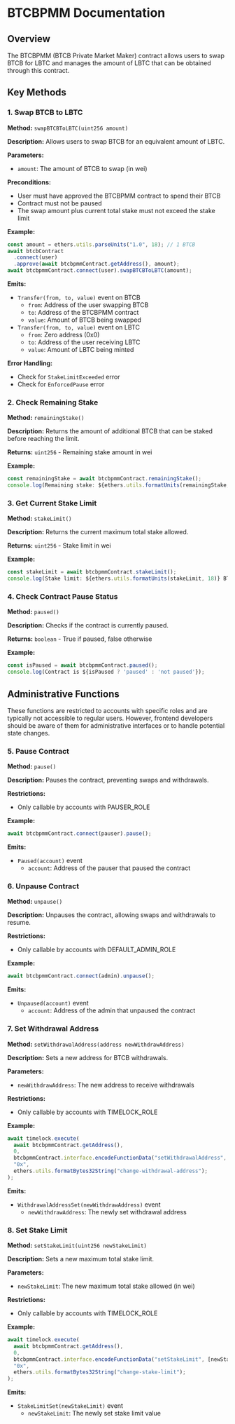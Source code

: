 # BTCBPMM Documentation

## Overview

The BTCBPMM (BTCB Private Market Maker) contract allows users to swap BTCB for LBTC and manages the amount of LBTC that can be obtained through this contract.

## Key Methods

### 1. Swap BTCB to LBTC

**Method:** `swapBTCBToLBTC(uint256 amount)`

**Description:** Allows users to swap BTCB for an equivalent amount of LBTC.

**Parameters:**

- `amount`: The amount of BTCB to swap (in wei)

**Preconditions:**

- User must have approved the BTCBPMM contract to spend their BTCB
- Contract must not be paused
- The swap amount plus current total stake must not exceed the stake limit

**Example:**

```javascript
const amount = ethers.utils.parseUnits("1.0", 18); // 1 BTCB
await btcbContract
  .connect(user)
  .approve(await btcbpmmContract.getAddress(), amount);
await btcbpmmContract.connect(user).swapBTCBToLBTC(amount);
```

**Emits:**

- `Transfer(from, to, value)` event on BTCB
  - `from`: Address of the user swapping BTCB
  - `to`: Address of the BTCBPMM contract
  - `value`: Amount of BTCB being swapped
- `Transfer(from, to, value)` event on LBTC
  - `from`: Zero address (0x0)
  - `to`: Address of the user receiving LBTC
  - `value`: Amount of LBTC being minted

**Error Handling:**

- Check for `StakeLimitExceeded` error
- Check for `EnforcedPause` error

### 2. Check Remaining Stake

**Method:** `remainingStake()`

**Description:** Returns the amount of additional BTCB that can be staked before reaching the limit.

**Returns:** `uint256` - Remaining stake amount in wei

**Example:**

```javascript
const remainingStake = await btcbpmmContract.remainingStake();
console.log(Remaining stake: ${ethers.utils.formatUnits(remainingStake, 18)} BTCB);
```

### 3. Get Current Stake Limit

**Method:** `stakeLimit()`

**Description:** Returns the current maximum total stake allowed.

**Returns:** `uint256` - Stake limit in wei

**Example:**

```javascript
const stakeLimit = await btcbpmmContract.stakeLimit();
console.log(Stake limit: ${ethers.utils.formatUnits(stakeLimit, 18)} BTCB);
```

### 4. Check Contract Pause Status

**Method:** `paused()`

**Description:** Checks if the contract is currently paused.

**Returns:** `boolean` - True if paused, false otherwise

**Example:**

```javascript
const isPaused = await btcbpmmContract.paused();
console.log(Contract is ${isPaused ? 'paused' : 'not paused'});
```

## Administrative Functions

These functions are restricted to accounts with specific roles and are typically not accessible to regular users. However, frontend developers should be aware of them for administrative interfaces or to handle potential state changes.

### 5. Pause Contract

**Method:** `pause()`

**Description:** Pauses the contract, preventing swaps and withdrawals.

**Restrictions:**

- Only callable by accounts with PAUSER_ROLE

**Example:**

```javascript
await btcbpmmContract.connect(pauser).pause();
```

**Emits:**

- `Paused(account)` event
  - `account`: Address of the pauser that paused the contract

### 6. Unpause Contract

**Method:** `unpause()`

**Description:** Unpauses the contract, allowing swaps and withdrawals to resume.

**Restrictions:**

- Only callable by accounts with DEFAULT_ADMIN_ROLE

**Example:**

```javascript
await btcbpmmContract.connect(admin).unpause();
```

**Emits:**

- `Unpaused(account)` event
  - `account`: Address of the admin that unpaused the contract

### 7. Set Withdrawal Address

**Method:** `setWithdrawalAddress(address newWithdrawAddress)`

**Description:** Sets a new address for BTCB withdrawals.

**Parameters:**

- `newWithdrawAddress`: The new address to receive withdrawals

**Restrictions:**

- Only callable by accounts with TIMELOCK_ROLE

**Example:**

```javascript
await timelock.execute(
  await btcbpmmContract.getAddress(),
  0,
  btcbpmmContract.interface.encodeFunctionData("setWithdrawalAddress", [newWithdrawAddress]),
  "0x",
  ethers.utils.formatBytes32String("change-withdrawal-address");
);
```

**Emits:**

- `WithdrawalAddressSet(newWithdrawAddress)` event
  - `newWithdrawAddress`: The newly set withdrawal address

### 8. Set Stake Limit

**Method:** `setStakeLimit(uint256 newStakeLimit)`

**Description:** Sets a new maximum total stake limit.

**Parameters:**

- `newStakeLimit`: The new maximum total stake allowed (in wei)

**Restrictions:**

- Only callable by accounts with TIMELOCK_ROLE

**Example:**

```javascript
await timelock.execute(
  await btcbpmmContract.getAddress(),
  0,
  btcbpmmContract.interface.encodeFunctionData("setStakeLimit", [newStakeLimit]),
  "0x",
  ethers.utils.formatBytes32String("change-stake-limit");
);
```

**Emits:**

- `StakeLimitSet(newStakeLimit)` event
  - `newStakeLimit`: The newly set stake limit value
